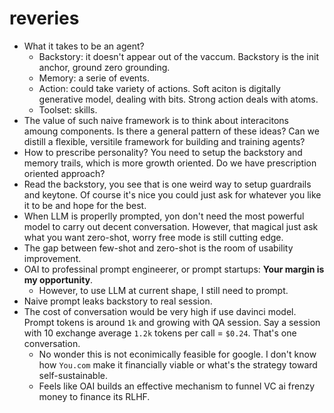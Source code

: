 # reveries
- What it takes to be an agent?
  - Backstory: it doesn't appear out of the vaccum. Backstory is the init anchor, ground zero grounding. 
  - Memory: a serie of events. 
  - Action: could take variety of actions. Soft aciton is digitally generative model, dealing with bits. Strong action deals with atoms.
  - Toolset: skills. 
- The value of such naive framework is to think about interacitons amoung components. Is there a general pattern of these ideas? Can we distill a flexible, versitile framework for building and training agents? 
- How to prescribe personality? You need to setup the backstory and memory trails, which is more growth oriented. Do we have prescription oriented approach? 
- Read the backstory, you see that is one weird way to setup guardrails and keytone. Of course it's nice you could just ask for whatever you like it to be and hope for the best. 
- When LLM is properlly prompted, yon don't need the most powerful model to carry out decent conversation. However, that magical just ask what you want zero-shot, worry free mode is still cutting edge. 
- The gap between few-shot and zero-shot is the room of usability improvement.
- OAI to professinal prompt engineerer, or prompt startups: **Your margin is my opportunity**.
  - However, to use LLM at current shape, I still need to prompt. 
- Naive prompt leaks backstory to real session. 
- The cost of conversation would be very high if use davinci model. Prompt tokens is around `1k` and growing with QA session. Say a session with 10 exchange average `1.2k` tokens per call = `$0.24`. That's one conversation. 
  - No wonder this is not econimically feasible for google. I don't know how `You.com` make it financially viable or what's the strategy toward self-sustainable. 
  - Feels like OAI builds an effective mechanism to funnel VC ai frenzy money to finance its RLHF. 

